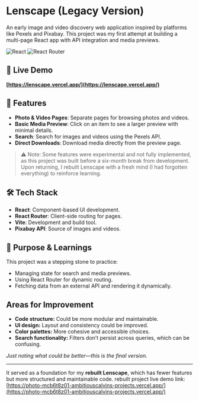 # Lenscape (Legacy Version)

An early image and video discovery web application inspired by platforms like Pexels and Pixabay. This project was my first attempt at building a multi-page React app with API integration and media previews.

![React](https://img.shields.io/badge/React-20232A?style=for-the-badge&logo=react&logoColor=61DAFB)
![React Router](https://img.shields.io/badge/React_Router-CA4245?style=for-the-badge&logo=react-router&logoColor=white)

## 📍 Live Demo
**[https://lenscape.vercel.app/](https://lenscape.vercel.app/)**

## 🔋 Features

- **Photo & Video Pages**: Separate pages for browsing photos and videos.
- **Basic Media Preview**: Click on an item to see a larger preview with minimal details.
- **Search**: Search for images and videos using the Pexels API.
- **Direct Downloads**: Download media directly from the preview page.

> ⚠️ Note: Some features were experimental and not fully implemented, as this project was built before a six-month break from development. Upon returning, I rebuilt Lenscape with a fresh mind (I had forgotten everything) to reinforce learning.

## 🛠️ Tech Stack

- **React**: Component-based UI development.
- **React Router**: Client-side routing for pages.
- **Vite**: Development and build tool.
- **Pixabay API**: Source of images and videos.

## 🎯 Purpose & Learnings

This project was a stepping stone to practice:

- Managing state for search and media previews.
- Using React Router for dynamic routing.
- Fetching data from an external API and rendering it dynamically.

## Areas for Improvement

- **Code structure:** Could be more modular and maintainable.
- **UI design:** Layout and consistency could be improved.
- **Color palettes:** More cohesive and accessible choices.
- **Search functionality:** Filters don’t persist across queries, which can be confusing.

*Just noting what could be better—this is the final version.*


---

It served as a foundation for my **rebuilt Lenscape**, which has fewer features but more structured and maintainable code.
rebuilt project live demo link: [https://photo-mcb6t8z01-ambitiouscalvins-projects.vercel.app/](https://photo-mcb6t8z01-ambitiouscalvins-projects.vercel.app/)
